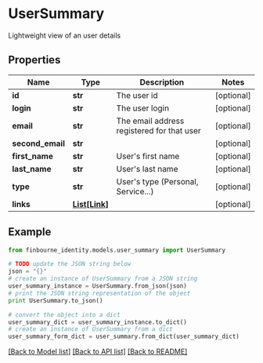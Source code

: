 # UserSummary

Lightweight view of an user details

## Properties
Name | Type | Description | Notes
------------ | ------------- | ------------- | -------------
**id** | **str** | The user id | [optional] 
**login** | **str** | The user login | [optional] 
**email** | **str** | The email address registered for that user | [optional] 
**second_email** | **str** |  | [optional] 
**first_name** | **str** | User&#39;s first name | [optional] 
**last_name** | **str** | User&#39;s last name | [optional] 
**type** | **str** | User&#39;s type (Personal, Service...) | [optional] 
**links** | [**List[Link]**](Link.md) |  | [optional] 

## Example

```python
from finbourne_identity.models.user_summary import UserSummary

# TODO update the JSON string below
json = "{}"
# create an instance of UserSummary from a JSON string
user_summary_instance = UserSummary.from_json(json)
# print the JSON string representation of the object
print UserSummary.to_json()

# convert the object into a dict
user_summary_dict = user_summary_instance.to_dict()
# create an instance of UserSummary from a dict
user_summary_form_dict = user_summary.from_dict(user_summary_dict)
```
[[Back to Model list]](../README.md#documentation-for-models) [[Back to API list]](../README.md#documentation-for-api-endpoints) [[Back to README]](../README.md)


